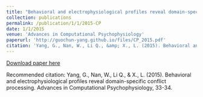 ```yaml
---
title: "Behavioral and electrophysiological profiles reveal domain-specific conflict processing"
collection: publications
permalink: /publication/1/1/2015-CP
date: 1/1/2015
venue: 'Advances in Computational Psychophysiology'
paperurl: 'http://guochun-yang.github.io/files/CP_2015.pdf'
citation: 'Yang, G., Nan, W., Li Q., &amp; X., L. (2015). Behavioral and electrophysiological profiles reveal domain-specific conflict processing. Advances in Computational Psychophysiology, 33-34.'
---
```

[Download paper here](http://guochun-yang.github.io/files/CP_2015.pdf)

Recommended citation: Yang, G., Nan, W., Li Q., & X., L. (2015). Behavioral and electrophysiological profiles reveal domain-specific conflict processing. Advances in Computational Psychophysiology, 33-34.